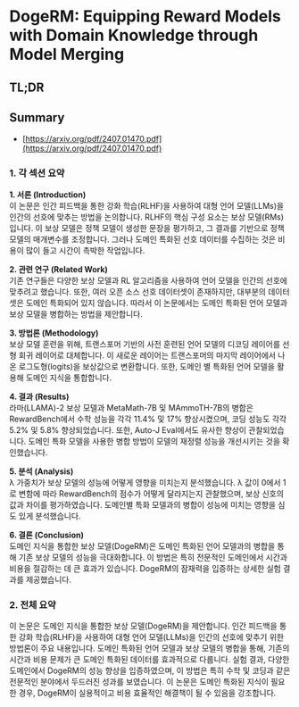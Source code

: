 # DogeRM: Equipping Reward Models with Domain Knowledge through Model Merging
## TL;DR
## Summary
- [https://arxiv.org/pdf/2407.01470.pdf](https://arxiv.org/pdf/2407.01470.pdf)

### 1. 각 섹션 요약

**1. 서론 (Introduction)**  
이 논문은 인간 피드백을 통한 강화 학습(RLHF)을 사용하여 대형 언어 모델(LLMs)을 인간의 선호에 맞추는 방법을 논의합니다. RLHF의 핵심 구성 요소는 보상 모델(RMs)입니다. 이 보상 모델은 정책 모델이 생성한 문장을 평가하고, 그 결과를 기반으로 정책 모델의 매개변수를 조정합니다. 그러나 도메인 특화된 선호 데이터를 수집하는 것은 비용이 많이 들고 시간이 촉박한 작업입니다.

**2. 관련 연구 (Related Work)**  
기존 연구들은 다양한 보상 모델과 RL 알고리즘을 사용하여 언어 모델을 인간의 선호에 맞추려고 했습니다. 또한, 여러 오픈 소스 선호 데이터셋이 존재하지만, 대부분의 데이터셋은 도메인 특화되어 있지 않습니다. 따라서 이 논문에서는 도메인 특화된 언어 모델과 보상 모델을 병합하는 방법을 제안합니다.

**3. 방법론 (Methodology)**  
보상 모델 훈련을 위해, 트랜스포머 기반의 사전 훈련된 언어 모델의 디코딩 레이어를 선형 회귀 레이어로 대체합니다. 이 새로운 레이어는 트랜스포머의 마지막 레이어에서 나온 로그도형(logits)을 보상값으로 변환합니다. 또한, 도메인 별 특화된 언어 모델을 활용해 도메인 지식을 통합합니다.

**4. 결과 (Results)**  
라마(LLAMA)-2 보상 모델과 MetaMath-7B 및 MAmmoTH-7B의 병합은 RewardBench에서 수학 성능을 각각 11.4% 및 17% 향상시켰으며, 코딩 성능도 각각 5.2% 및 5.8% 향상되었습니다. 또한, Auto-J Eval에서도 유사한 향상이 관찰되었습니다. 도메인 특화 모델을 사용한 병합 방법이 모델의 재정렬 성능을 개선시키는 것을 확인했습니다.

**5. 분석 (Analysis)**  
λ 가중치가 보상 모델의 성능에 어떻게 영향을 미치는지 분석했습니다. λ 값이 0에서 1로 변함에 따라 RewardBench의 점수가 어떻게 달라지는지 관찰했으며, 보상 신호의 값과 차이를 평가하였습니다. 도메인별 특화 모델과의 병합이 성능에 미치는 영향을 심도 있게 분석했습니다.

**6. 결론 (Conclusion)**  
도메인 지식을 통합한 보상 모델(DogeRM)은 도메인 특화된 언어 모델과의 병합을 통해 기존 보상 모델의 성능을 극대화합니다. 이 방법은 특히 전문적인 도메인에서 시간과 비용을 절감하는 데 큰 효과가 있습니다. DogeRM의 잠재력을 입증하는 상세한 실험 결과를 제공했습니다.

### 2. 전체 요약

이 논문은 도메인 지식을 통합한 보상 모델(DogeRM)을 제안합니다. 인간 피드백을 통한 강화 학습(RLHF)을 사용하여 대형 언어 모델(LLMs)을 인간의 선호에 맞추기 위한 방법론이 주요 내용입니다. 도메인 특화된 언어 모델과 보상 모델의 병합을 통해, 기존의 시간과 비용 문제가 큰 도메인 특화된 데이터를 효과적으로 다룹니다. 실험 결과, 다양한 도메인에서 DogeRM의 성능 향상을 입증하였으며, 이 방법은 특히 수학 및 코딩과 같은 전문적인 분야에서 두드러진 성과를 보였습니다. 이 논문은 도메인 특화된 지식이 필요한 경우, DogeRM이 실용적이고 비용 효율적인 해결책이 될 수 있음을 강조합니다.